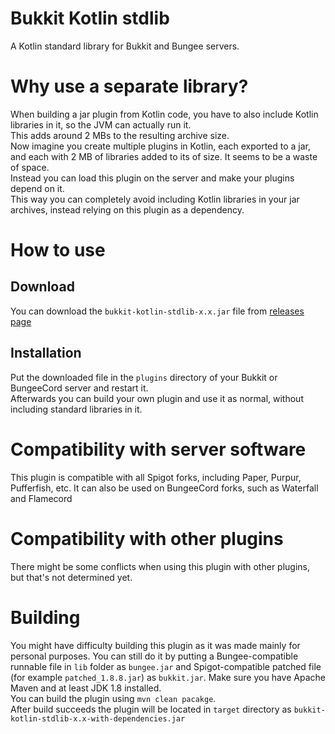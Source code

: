# Bukkit Kotlin stdlib
A Kotlin standard library for Bukkit and Bungee servers.

# Why use a separate library?
When building a jar plugin from Kotlin code, you have to also include Kotlin libraries in it, so the JVM can actually run it.  
This adds around 2 MBs to the resulting archive size.  
Now imagine you create multiple plugins in Kotlin, each exported to a jar, and each with 2 MB of libraries added to its of size. 
It seems to be a waste of space.  
Instead you can load this plugin on the server and make your plugins depend on it.  
This way you can completely avoid including Kotlin libraries in your jar archives, instead relying on this plugin as a dependency.

# How to use
## Download
You can download the `bukkit-kotlin-stdlib-x.x.jar` file from [releases page](https://github.com/Defective4/bukkit-kotlin-stdlib/releases)

## Installation
Put the downloaded file in the `plugins` directory of your Bukkit or BungeeCord server and restart it.  
Afterwards you can build your own plugin and use it as normal, without including standard libraries in it.  

# Compatibility with server software
This plugin is compatible with all Spigot forks, including Paper, Purpur, Pufferfish, etc.
It can also be used on BungeeCord forks, such as Waterfall and Flamecord

# Compatibility with other plugins
There might be some conflicts when using this plugin with other plugins, but that's not determined yet.

# Building
You might have difficulty building this plugin as it was made mainly for personal purposes.
You can still do it by putting a Bungee-compatible runnable file in `lib` folder as `bungee.jar` and Spigot-compatible patched file (for example `patched_1.8.8.jar`) as `bukkit.jar`.
Make sure you have Apache Maven and at least JDK 1.8 installed.  
You can build the plugin using `mvn clean pacakge`.  
After build succeeds the plugin will be located in `target` directory as `bukkit-kotlin-stdlib-x.x-with-dependencies.jar`
